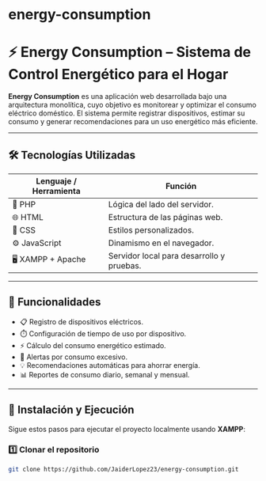 # energy-consumption
# ⚡ Energy Consumption – Sistema de Control Energético para el Hogar

**Energy Consumption** es una aplicación web desarrollada bajo una arquitectura monolítica, cuyo objetivo es monitorear y optimizar el consumo eléctrico doméstico. El sistema permite registrar dispositivos, estimar su consumo y generar recomendaciones para un uso energético más eficiente.

---

## 🛠️ Tecnologías Utilizadas

| Lenguaje / Herramienta | Función |
|------------------------|---------|
| 🐘 PHP                 | Lógica del lado del servidor. |
| 🌐 HTML                | Estructura de las páginas web. |
| 🎨 CSS                 | Estilos personalizados. |
| ⚙️ JavaScript          | Dinamismo en el navegador. |
| 🖥️ XAMPP + Apache       | Servidor local para desarrollo y pruebas. |

---

## 🌟 Funcionalidades

- 📋 Registro de dispositivos eléctricos.
- ⏱️ Configuración de tiempo de uso por dispositivo.
- ⚡ Cálculo del consumo energético estimado.
- 🚨 Alertas por consumo excesivo.
- 💡 Recomendaciones automáticas para ahorrar energía.
- 📊 Reportes de consumo diario, semanal y mensual.

---

## 🚀 Instalación y Ejecución

Sigue estos pasos para ejecutar el proyecto localmente usando **XAMPP**:

### 1️⃣ Clonar el repositorio

```bash
git clone https://github.com/JaiderLopez23/energy-consumption.git




